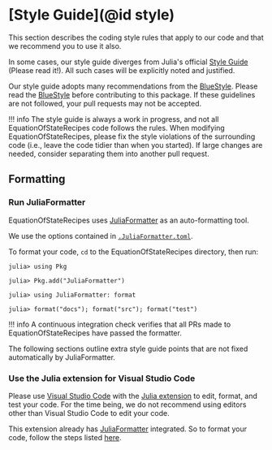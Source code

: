 # [Style Guide](@id style)

This section describes the coding style rules that apply to our code and that
we recommend you to use it also.

In some cases, our style guide diverges from Julia's official
[Style Guide](https://docs.julialang.org/en/v1/manual/style-guide/) (Please read it!).
All such cases will be explicitly noted and justified.

Our style guide adopts many recommendations from the
[BlueStyle](https://github.com/invenia/BlueStyle).
Please read the [BlueStyle](https://github.com/invenia/BlueStyle)
before contributing to this package.
If these guidelines are not followed, your pull requests may not be accepted.

!!! info
    The style guide is always a work in progress, and not all EquationOfStateRecipes code
    follows the rules. When modifying EquationOfStateRecipes, please fix the style violations
    of the surrounding code (i.e., leave the code tidier than when you
    started). If large changes are needed, consider separating them into
    another pull request.

## Formatting

### Run JuliaFormatter

EquationOfStateRecipes uses [JuliaFormatter](https://github.com/domluna/JuliaFormatter.jl) as
an auto-formatting tool.

We use the options contained in [`.JuliaFormatter.toml`](https://github.com/MineralsCloud/EquationOfStateRecipes.jl/blob/main/.JuliaFormatter.toml).

To format your code, `cd` to the EquationOfStateRecipes directory, then run:

```julia-repl
julia> using Pkg

julia> Pkg.add("JuliaFormatter")

julia> using JuliaFormatter: format

julia> format("docs"); format("src"); format("test")
```

!!! info
    A continuous integration check verifies that all PRs made to EquationOfStateRecipes have
    passed the formatter.

The following sections outline extra style guide points that are not fixed
automatically by JuliaFormatter.

### Use the Julia extension for Visual Studio Code

Please use [Visual Studio Code](https://code.visualstudio.com/) with the
[Julia extension](https://marketplace.visualstudio.com/items?itemName=julialang.language-julia)
to edit, format, and test your code.
For the time being, we do not recommend using editors other than Visual Studio Code to edit your code.

This extension already has [JuliaFormatter](https://github.com/domluna/JuliaFormatter.jl)
integrated. So to format your code, follow the steps listed
[here](https://www.julia-vscode.org/docs/stable/userguide/formatter/).
